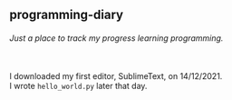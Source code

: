 ## programming-diary
###### Just a place to track my progress learning programming.<br/><br/> 

I downloaded my first editor, SublimeText, on 14/12/2021.   
I wrote `hello_world.py` later that day.<br/><br/>
